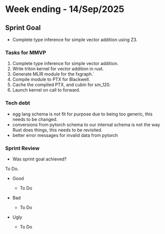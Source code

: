 # Week ending - 14/Sep/2025

## Sprint Goal

- Complete type inference for simple vector addition using Z3.

### Tasks for MMVP

1. Complete type inference for simple vector addition.
2. Write triton kernel for vector addition in rust.
3. Generate MLIR module for the fxgraph.`
4. Compile module to PTX for Blackwell.
5. Cache the compiled PTX, and cubin for sm_120.
6. Launch kernel on call to forward.

### Tech debt

- egg lang schema is not fit for purpose due to being too generic, this needs to be changed.
- conversions from pytorch schema to our internal schema is not the way Rust does things, this needs to be revisited.
- better error messages for invalid data from pytorch

### Sprint Review

- Was sprint goal achieved?

To Do.

- Good
  - To Do

- Bad
  - To Do

- Ugly
  - To Do
